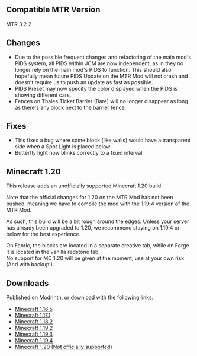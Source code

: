 ## Compatible MTR Version
MTR 3.2.2

## Changes
* Due to the possible frequent changes and refactoring of the main mod's PIDS system, all PIDS within JCM are now independent, as in they no longer rely on the main mod's PIDS to function. This should also hopefully mean future PIDS Update on the MTR Mod will not crash and doesn't require us to push an update as fast as possible.
* PIDS Preset may now specify the color displayed when the PIDS is showing different cars.
* Fences on Thales Ticket Barrier (Bare) will no longer disappear as long as there's any block next to the barrier fence.

## Fixes
* This fixes a bug where some block (like walls) would have a transparent side when a Spot Light is placed below.
* Butterfly light now blinks correctly to a fixed interval

## Minecraft 1.20
This release adds an unofficially supported Minecraft 1.20 build.  

Note that the official changes for 1.20 on the MTR Mod has not been pushed, meaning we have to compile the mod with the 1.19.4 version of the MTR Mod.

As such, this build will be a bit rough around the edges. Unless your server has already been upgraded to 1.20, we recommend staying on 1.19.4 or below for the best experience.

On Fabric, the blocks are located in a separate creative tab, while on Forge it is located in the vanilla redstone tab.  
No support for MC 1.20 will be given at the moment, use at your own risk (And with backup!).

## Downloads
[Published on Modrinth](https://modrinth.com/mod/jcm/versions), or download with the following links:

- [Minecraft 1.16.5](https://joban.org/JCM/1.2.2/Joban-Client-Mod-1.16.5-1.2.2.jar)
- [Minecraft 1.17.1](https://joban.org/JCM/1.2.2/Joban-Client-Mod-1.17.1-1.2.2.jar)
- [Minecraft 1.18.2](https://joban.org/JCM/1.2.2/Joban-Client-Mod-1.18.2-1.2.2.jar)
- [Minecraft 1.19.2](https://joban.org/JCM/1.2.2/Joban-Client-Mod-1.19.2-1.2.2.jar)
- [Minecraft 1.19.3](https://joban.org/JCM/1.2.2/Joban-Client-Mod-1.19.3-1.2.2.jar)
- [Minecraft 1.19.4](https://joban.org/JCM/1.2.2/Joban-Client-Mod-1.19.4-1.2.2.jar)
- [Minecraft 1.20 (Not officially supported)](https://joban.org/JCM/1.2.2/Joban-Client-Mod-1.20-1.2.2.jar)
